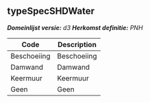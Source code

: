 ## typeSpecSHDWater

*__Domeinlijst versie:__ d3*
*__Herkomst definitie:__ PNH*

|__Code__ |__Description__	|
|	---	|	---	|
| Beschoeiing | Beschoeiing |
| Damwand | Damwand |
| Keermuur | Keermuur |
| Geen | Geen |
